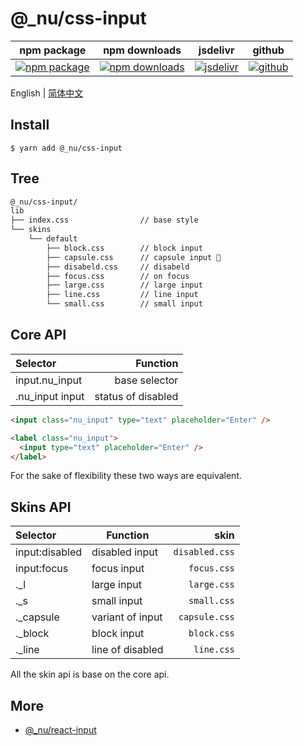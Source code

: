 # @\_nu/css-input

| npm package                          | npm downloads                              | jsdelivr                                    | github                          |
| ------------------------------------ | ------------------------------------------ | ------------------------------------------- | ------------------------------- |
| [![npm package][npm-badge]][npm-url] | [![npm downloads][npm-downloads]][npm-url] | [![jsdelivr][jsdelivr-badge]][jsdelivr-url] | [![github][git-badge]][git-url] |

[npm-badge]: https://img.shields.io/npm/v/@_nu/css-input.svg
[npm-url]: https://www.npmjs.org/package/@_nu/css-input
[npm-downloads]: https://img.shields.io/npm/dw/@_nu/css-input
[git-url]: https://github.com/nu-system/react
[git-badge]: https://img.shields.io/github/stars/nu-system/react.svg?style=social
[jsdelivr-badge]: https://data.jsdelivr.com/v1/package/npm/@_nu/css-input/badge
[jsdelivr-url]: https://www.jsdelivr.com/package/npm/@_nu/css-input

English | [简体中文](zh/README.md)

## Install

```
$ yarn add @_nu/css-input
```

## Tree

```bash
@_nu/css-input/
lib
├── index.css                // base style
└── skins
    └── default
        ├── block.css        // block input
        ├── capsule.css      // capsule input 💊
        ├── disabeld.css     // disabeld
        ├── focus.css        // on focus
        ├── large.css        // large input
        ├── line.css         // line input
        └── small.css        // small input
```

## Core API

| Selector        |           Function |
| :-------------- | -----------------: |
| input.nu_input  |      base selector |
| .nu_input input | status of disabled |

```Html
<input class="nu_input" type="text" placeholder="Enter" />
```

```Html
<label class="nu_input">
  <input type="text" placeholder="Enter" />
</label>
```

For the sake of flexibility these two ways are equivalent.

## Skins API

| Selector       | Function         |           skin |
| :------------- | ---------------- | -------------: |
| input:disabled | disabled input   | `disabled.css` |
| input:focus    | focus input      |    `focus.css` |
| .\_l           | large input      |    `large.css` |
| .\_s           | small input      |    `small.css` |
| .\_capsule     | variant of input |  `capsule.css` |
| .\_block       | block input      |    `block.css` |
| .\_line        | line of disabled |     `line.css` |

All the skin api is base on the core api.

## More

- [@\_nu/react-input](https://nu-system.github.io/react/input/)
